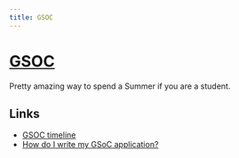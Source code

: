 ```yaml
---
title: GSOC
---
```


# [GSOC](https://summerofcode.withgoogle.com)

Pretty amazing way to spend a Summer if you are a student.

## Links

- [GSOC timeline](https://summerofcode.withgoogle.com/how-it-works/#timeline)
- [How do I write my GSoC application?](https://github.com/matrix-org/GSoC/blob/master/README.md#how-do-i-write-my-gsoc-application)
